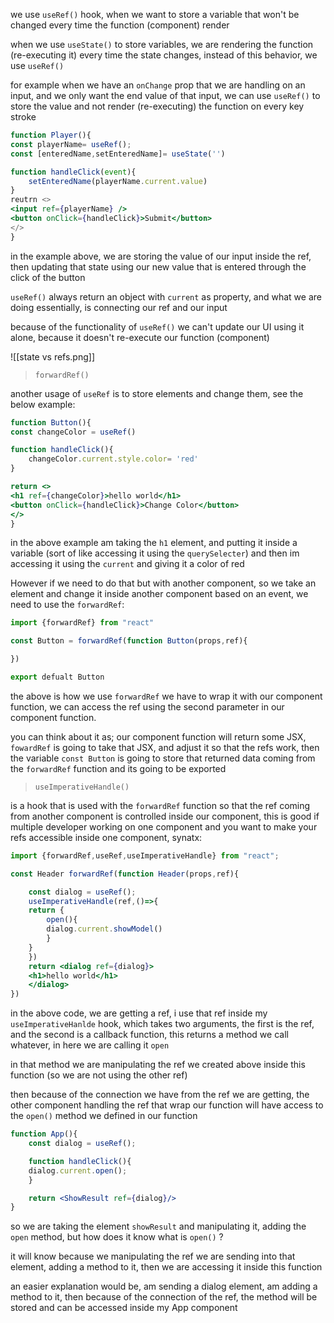 we use `useRef()` hook, when we want to store a variable that won't be changed every time the function (component) render

when we use `useState()` to store variables, we are rendering the function (re-executing it) every time the state changes, instead of this behavior, we use `useRef()`

for example when we have an `onChange` prop that we are handling on an input, and we only want the end value of that input, we can use `useRef()` to store the value and not render (re-executing) the function on every key stroke

```jsx
function Player(){
const playerName= useRef();
const [enteredName,setEnteredName]= useState('')

function handleClick(event){
	setEnteredName(playerName.current.value)
}
reutrn <>
<input ref={playerName} />
<button onClick={handleClick}>Submit</button>
</>
}

```

in the example above, we are storing the value of our input inside the ref, then updating that state using our new value that is entered through the click of the button

`useRef()` always return an object with `current` as property, and what we are doing essentially, is connecting our ref and our input

because of the functionality of `useRef()` we can't update our UI using it alone, because it doesn't re-execute our function (component)

![[state vs refs.png]]
 > `forwardRef()`

another usage of `useRef` is to store elements and change them, see the below example:

```jsx
function Button(){
const changeColor = useRef()

function handleClick(){
	changeColor.current.style.color= 'red'
}

return <>
<h1 ref={changeColor}>hello world</h1>
<button onClick={handleClick}>Change Color</button>
</>
}
```

in the above example am taking the `h1` element, and putting it inside a variable (sort of like accessing it using the `querySelecter`) and then im accessing it using the `current` and giving it a color of red

However if we need to do that but with another component, so we take an element and change it inside another component based on an event, we need to use the `forwardRef`:

```jsx
import {forwardRef} from "react"

const Button = forwardRef(function Button(props,ref){

})

export defualt Button
```

the above is how we use `forwardRef` we have to wrap it with our component function, we can access the ref using the second parameter in our component function.

you can think about it as; our component function will return some JSX, `fowardRef` is going to take that JSX, and adjust it so that the refs work, then the variable `const Button` is going to store that returned data coming from the `forwardRef` function and its going to be exported 

> `useImperativeHandle()`

is a hook that is used with the `forwardRef` function so that the ref coming from another component is controlled inside our component, this is good if multiple developer working on one component and you want to make your refs accessible inside one component, synatx:

```jsx
import {forwardRef,useRef,useImperativeHandle} from "react";

const Header forwardRef(function Header(props,ref){

	const dialog = useRef();
	useImperativeHandle(ref,()=>{
	return {
		open(){
		dialog.current.showModel()
		}
	}
	})
	return <dialog ref={dialog}>
	<h1>hello world</h1>
	</dialog>
})

```

in the above code, we are getting a ref, i use that ref inside my `useImperativeHanlde` hook, which takes two arguments, the first is the ref, and the second is a callback function, this returns a method we call whatever, in here we are calling it `open`

in that method we are manipulating the ref we created above inside this function (so we are not using the other ref)

then because of the connection we have from the ref we are getting, the other component handling the ref that wrap our function will have access to the `open()` method we defined in our function

```jsx
function App(){
	const dialog = useRef();

	function handleClick(){
	dialog.current.open();
	}

	return <ShowResult ref={dialog}/>
}
```

so we are taking the element `showResult` and manipulating it, adding the `open` method, but how does it know what is `open()` ?

it will know because we manipulating the ref we are sending into that element, adding a method to it, then we are accessing it inside this function

an easier explanation would be, am sending a dialog element, am adding a method to it, then because of the connection of the ref, the method will be stored and can be accessed inside my App component